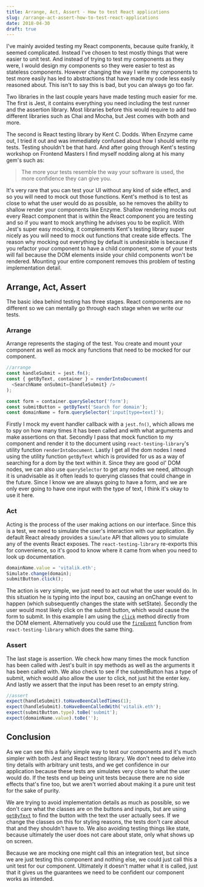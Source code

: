```yaml
---
title: Arrange, Act, Assert - How to test React applications
slug: /arrange-act-assert-how-to-test-react-applications
date: 2018-04-30
draft: true
---
```


I've mainly avoided testing my React components, because quite frankly, it seemed complicated. Instead I've chosen to test mostly things that were easier to unit test. And instead of trying to test my components as they were, I would design my components so they were easier to test as stateless components. However changing the way I write my components to test more easily has led to abstractions that have made my code less easily reasoned about. This isn't to say this is bad, but you can always go too far.

Two libraries in the last couple years have made testing much easier for me. The first is Jest, it contains everything you need including the test runner and the assertion library. Most libraries before this would require to add two different libraries such as Chai and Mocha, but Jest comes with both and more.

The second is React testing library by Kent C. Dodds. When Enzyme came out, I tried it out and was immediately confused about how I should write my tests. Testing shouldn't be that hard. And after going through Kent's testing workshop on Frontend Masters I find myself nodding along at his many gem's such as:

> The more your tests resemble the way your software is used, the more confidence they can give you.

It's very rare that you can test your UI without any kind of side effect, and so you will need to mock out those functions. Kent's method is to test as close to what the user would do as possible, so he removes the ability to shallow render your components like Enzyme. Shallow rendering mocks out every React component that is within the React component you are testing and so if you want to mock anything he advises you to be explicit. With Jest's super easy mocking, it complements Kent's testing library super nicely as you will need to mock out functions that create side effects. The reason why mocking out everything by default is undesirable is because if you refactor your component to have a child component, some of your tests will fail because the DOM elements inside your child components won't be rendered. Mounting your entire component removes this problem of testing implementation detail.

## Arrange, Act, Assert

The basic idea behind testing has three stages. React components are no different so we can mentally go through each stage when we write our tests.

### Arrange

Arrange represents the staging of the test. You create and mount your component as well as mock any functions that need to be mocked for our component.

```js
//arrange
const handleSubmit = jest.fn();
const { getByText, container } = renderIntoDocument(
  <SearchName onSubmit={handleSubmit} />
);

const form = container.querySelector('form');
const submitButton = getByText('Search for domain');
const domainName = form.querySelector('input[type=text]');
```

Firstly I mock my event handler callback with a `jest.fn()`, which allows me to spy on how many times it has been called and with what arguments and make assertions on that. Secondly I pass that mock function to my component and render it to the document using `react-testing-library`'s utility function `renderIntoDocument`. Lastly I get all the dom nodes I need using the utility function `getByText` which is provided for us as a way of searching for a dom by the text within it. Since they are good ol' DOM nodes, we can also use `querySelector` to get any nodes we need, although it is unadvisable as it often leads to querying classes that could change in the future. Since I know we are always going to have a form, and we are only ever going to have one input with the type of text, I think it's okay to use it here.

### Act

Acting is the process of the user making actions on our interface. Since this is a test, we need to simulate the user's interaction with our application. By default React already provides a `Simulate` API that allows you to simulate any of the events React exposes. The `react-testing-library` re-exports this for convenience, so it's good to know where it came from when you need to look up documentation.

```js
domainName.value = 'vitalik.eth';
Simulate.change(domain);
submitButton.click();
```

The action is very simple, we just need to act out what the user would do. In this situation he is typing into the input box, causing an onChange event to happen (which subsequently changes the state with setState). Secondly the user would most likely click on the submit button, which would cause the form to submit. In this example I am using the [`click`](https://developer.mozilla.org/en-US/docs/Web/API/HTMLElement/click) method directly from the DOM element. Alternatively you could use the [`fireEvent`](https://github.com/kentcdodds/react-testing-library#fireeventnode-htmlelement-event-event) function from `react-testing-library` which does the same thing.

### Assert

The last stage is assertion. We check how many times the mock function has been called with Jest's built in spy methods as well as the arguments it has been called with. We also check to see if the submitButton has a type of submit, which would also allow the user to click, not just hit the enter key. And lastly we assert that the input has been reset to an empty string.

```js
//assert
expect(handleSubmit).toHaveBeenCalledTimes(1);
expect(handleSubmit).toHaveBeenCalledWith('vitalik.eth');
expect(submitButton.type).toBe('submit');
expect(domainName.value).toBe('');
```

## Conclusion

As we can see this a fairly simple way to test our components and it's much simpler with both Jest and React testing library. We don't need to delve into tiny details with arbitrary unit tests, and we get confidence in our application because these tests are simulates very close to what the user would do. If the tests end up being unit tests because there are no side effects that's fine too, but we aren't worried about making it a pure unit test for the sake of purity.

We are trying to avoid implementation details as much as possible, so we don't care what the classes are on the buttons and inputs, but are using [`getByText`](https://github.com/kentcdodds/react-testing-library#getbytexttext-textmatch-htmlelement) to find the button with the text the user actually sees. If we change the classes on this for styling reasons, the tests don't care about that and they shouldn't have to. We also avoiding testing things like state, because ultimately the user does not care about state, only what shows up on screen.

Because we are mocking one might call this an integration test, but since we are just testing this component and nothing else, we could just call this a unit test for our component. Ultimately it doesn't matter what it is called, just that it gives us the guarantees we need to be confident our component works as intended.
